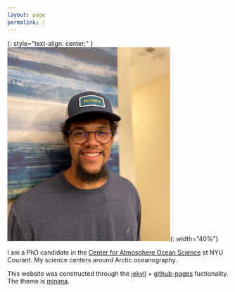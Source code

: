 ```yaml
---
layout: page
permalink: /
---
```


{: style="text-align: center;" }
![portrait](/assets/portrait.png){: width="40%"}

I am a PhD candidate in the [Center for Atmosphere Ocean Science](https://caos.cims.nyu.edu/dynamic/) at NYU Courant. My science centers around Arctic oceanography.

This website was constructed through the [jekyll][jekyll-organization-url] + [github-pages][github-pages-url] fuctionality. The theme is [minima][minima-url].


[jekyll-organization-url]: https://github.com/jekyll
[minima-url]: https://github.com/jekyll/minima
[github-pages-url]: https://docs.github.com/en/pages/setting-up-a-github-pages-site-with-jekyll